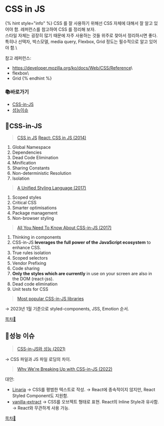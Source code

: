 # CSS in JS

{% hint style="info" %}
CSS 를 잘 사용하기 위해선 CSS 자체에 대해서 잘 알고 있어야 함. 레퍼런스를 참고하여 CSS 를 정리해 보자. \
스타일 자체는 굉장히 많기 때문에 자주 사용하는 것들 위주로 찾아서 정리하시면 좋다. 특히나 선택자, 박스모델, media query, Flexbox, Grid 정도는 필수적으로 알고 있어야 함.\

참고 레퍼런스:

- <https://developer.mozilla.org/ko/docs/Web/CSS/Reference>\
- flexbox\
- Grid
{% endhint %}

### 📚바로가기

- [CSS-in-JS](3.-css-in-js.md#css-in-js)
- [성능이슈](3.-css-in-js.md#undefined-1)

## 📍CSS-in-JS

> [CSS in JS](https://en.wikipedia.org/wiki/CSS-in-JS)
> [React: CSS in JS (2014)](https://blog.vjeux.com/2014/javascript/react-css-in-js-nationjs.html)

1. Global Namespace
2. Dependencies
3. Dead Code Elimination
4. Minification
5. Sharing Constants
6. Non-deterministic Resolution
7. Isolation

> [A Unified Styling Language (2017)](https://blog.rhostem.com/posts/2017-06-24-unified-styling-language)

1. Scoped styles
2. Critical CSS
3. Smarter optimisations
4. Package management
5. Non-browser styling

> [All You Need To Know About CSS-in-JS (2017)](https://d0gf00t.tistory.com/22)

1. Thinking in components
2. CSS-in-JS **leverages the full power of the JavaScript ecosystem** to enhance CSS.
3. True rules isolation
4. Scoped selectors
5. Vendor Prefixing
6. Code sharing
7. **Only the styles which are currently** in use on your screen are also in the DOM (react-jss).
8. Dead code elimination
9. Unit tests for CSS

> [Most popular CSS-in-JS libraries](https://npmtrends.com/aphrodite-vs-emotion-vs-glamorous-vs-jss-vs-radium-vs-styled-components-vs-styletron)

→ 2023년 1월 기준으로 styled-components, JSS, Emotion 순서.

[목차🔺](3.-css-in-js.md#undefined)

## 📍성능 이슈

> [CSS-in-JS와 성능 (2021)](https://hyeonseok.com/blog/877)

→ CSS 파일과 JS 파일 로딩의 차이.

> [Why We're Breaking Up with CSS-in-JS (2022)](https://bit.ly/3g6QufF)

대안:

- [Linaria](https://linaria.dev/)
    → CSS를 평범한 텍스트로 작성.
    → React에 종속적이지 않지만, React Styled Component도 지원함.
- [vanilla-extract](https://vanilla-extract.style/)
    → CSS를 오브젝트 형태로 표현. React의 Inline Style과 유사함.
    → React와 무관하게 사용 가능.

[목차🔺](3.-css-in-js.md#undefined)
